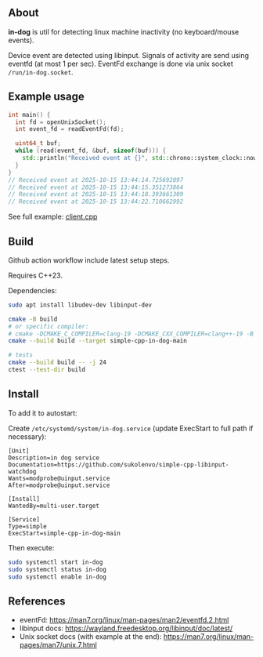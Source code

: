 ## About

**in-dog** is util for detecting linux machine inactivity (no keyboard/mouse events).

Device event are detected using libinput. Signals of activity are send using eventfd (at most 1 per sec).
EventFd exchange is done via unix socket `/run/in-dog.socket`.

## Example usage

```c++
int main() {
  int fd = openUnixSocket();
  int event_fd = readEventFd(fd);

  uint64_t buf;
  while (read(event_fd, &buf, sizeof(buf))) {
    std::println("Received event at {}", std::chrono::system_clock::now());
  }
}
// Received event at 2025-10-15 13:44:14.725692097
// Received event at 2025-10-15 13:44:15.351273864
// Received event at 2025-10-15 13:44:18.393661309
// Received event at 2025-10-15 13:44:22.710662992
```

See full example: [client.cpp](./src/simple_cpp/in_dog/client.cpp)

## Build

Github action workflow include latest setup steps.

Requires C++23.

Dependencies:
```bash
sudo apt install libudev-dev libinput-dev
```

```bash
cmake -B build
# or specific compiler:
# cmake -DCMAKE_C_COMPILER=clang-19 -DCMAKE_CXX_COMPILER=clang++-19 -B build
cmake --build build --target simple-cpp-in-dog-main

# tests
cmake --build build -- -j 24
ctest --test-dir build
```

## Install

To add it to autostart:

Create `/etc/systemd/system/in-dog.service` (update ExecStart to full path if necessary):
```
[Unit]
Description=in dog service
Documentation=https://github.com/sukolenvo/simple-cpp-libinput-watchdog
Wants=modprobe@uinput.service
After=modprobe@uinput.service

[Install]
WantedBy=multi-user.target

[Service]
Type=simple
ExecStart=simple-cpp-in-dog-main
```

Then execute:
```bash
sudo systemctl start in-dog
sudo systemctl status in-dog
sudo systemctl enable in-dog
```

## References

* eventFd: https://man7.org/linux/man-pages/man2/eventfd.2.html
* libinput docs: https://wayland.freedesktop.org/libinput/doc/latest/
* Unix socket docs (with example at the end): https://man7.org/linux/man-pages/man7/unix.7.html
